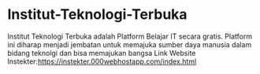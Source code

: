 # Institut-Teknologi-Terbuka
Institut Teknologi Terbuka adalah Platform Belajar IT secara gratis. Platform ini diharap menjadi jembatan untuk memajuka sumber daya manusia dalam bidang teknolgi dan bisa memajukan bangsa
Link Website Instekter:https://instekter.000webhostapp.com/index.html

